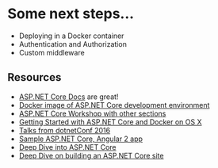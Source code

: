 # Some next steps...

- Deploying in a Docker container
- Authentication and Authorization
- Custom middleware

## Resources

- [ASP.NET Core Docs](https://docs.asp.net/en/latest/intro.html) are great! 
- [Docker image of ASP.NET Core development environment](https://hub.docker.com/r/wyntuition/aspnetcore-development-env/)
- [ASP.NET Core Workshop with other sections](https://github.com/DamianEdwards/aspnetcore-workshop/tree/master/Labs)
- [Getting Started with ASP.NET Core and Docker on OS X](https://www.excella.com/insights/getting-started-with-docker-and-net-core-on-os-x)
- [Talks from dotnetConf 2016](https://channel9.msdn.com/Events/dotnetConf/2016)
- [Sample ASP.NET Core, Angular 2 app](https://github.com/chsakell/aspnet5-angular2-typescript)
- [Deep Dive into ASP.NET Core](https://www.youtube.com/watch?v=NgbFrji-hLw)
- [Deep Dive on building an ASP.NET Core site](https://channel9.msdn.com/Events/dotnetConf/2016/ASPNET-Core--deep-dive-on-building-a-real-website-with-todays-bits)
